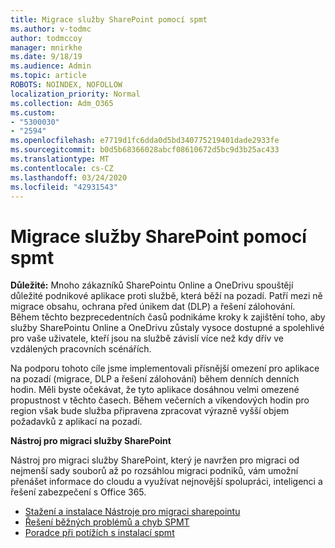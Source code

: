 ```yaml
---
title: Migrace služby SharePoint pomocí spmt
ms.author: v-todmc
author: todmccoy
manager: mnirkhe
ms.date: 9/18/19
ms.audience: Admin
ms.topic: article
ROBOTS: NOINDEX, NOFOLLOW
localization_priority: Normal
ms.collection: Adm_O365
ms.custom:
- "5300030"
- "2594"
ms.openlocfilehash: e7719d1fc6dda0d5bd340775219401dade2933fe
ms.sourcegitcommit: b0d5b68366028abcf08610672d5bc9d3b25ac433
ms.translationtype: MT
ms.contentlocale: cs-CZ
ms.lasthandoff: 03/24/2020
ms.locfileid: "42931543"
---
```

# <a name="sharepoint-migration-with-spmt"></a>Migrace služby SharePoint pomocí spmt

**Důležité:** Mnoho zákazníků SharePointu Online a OneDrivu spouštějí důležité podnikové aplikace proti službě, která běží na pozadí. Patří mezi ně migrace obsahu, ochrana před únikem dat (DLP) a řešení zálohování. Během těchto bezprecedentních časů podnikáme kroky k zajištění toho, aby služby SharePointu Online a OneDrivu zůstaly vysoce dostupné a spolehlivé pro vaše uživatele, kteří jsou na službě závislí více než kdy dřív ve vzdálených pracovních scénářích.

Na podporu tohoto cíle jsme implementovali přísnější omezení pro aplikace na pozadí (migrace, DLP a řešení zálohování) během denních denních hodin. Měli byste očekávat, že tyto aplikace dosáhnou velmi omezené propustnost v těchto časech. Během večerních a víkendových hodin pro region však bude služba připravena zpracovat výrazně vyšší objem požadavků z aplikací na pozadí.

**Nástroj pro migraci služby SharePoint**

Nástroj pro migraci služby SharePoint, který je navržen pro migraci od nejmenší sady souborů až po rozsáhlou migraci podniků, vám umožní přenášet informace do cloudu a využívat nejnovější spolupráci, inteligenci a řešení zabezpečení s Office 365.

- [Stažení a instalace Nástroje pro migraci sharepointu](https://docs.microsoft.com/sharepointmigration/introducing-the-sharepoint-migration-tool)
- [Řešení běžných problémů a chyb SPMT](https://docs.microsoft.com/sharepointmigration/troubleshooting-common-spmt-issues)
- [Poradce při potížích s instalací spmt](https://docs.microsoft.com/sharepointmigration/spmt-install-issues#troubleshooting-spmt-installation-issues)
